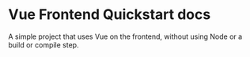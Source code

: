 # Vue Frontend Quickstart docs

A simple project that uses Vue on the frontend, without using Node or a build or compile step.
